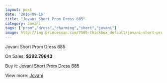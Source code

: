 ```yaml
---
layout: post
date: '2016-09-16'
title: "Jovani Short Prom Dress 685"
category: Jovani
tags: ["prom","dress","charming","short","jovani"]
image: http://img.princessan.com/7565-thickbox_default/jovani-short-prom-dress-685.jpg
---
```

Jovani Short Prom Dress 685

On Sales: **$292.79643**
<a href="https://www.princessan.com/en/jovani/3321-jovani-short-prom-dress-685.html"><amp-img layout="responsive" width="600" height="600" src="//img.princessan.com/7565-thickbox_default/jovani-short-prom-dress-685.jpg" alt="Jovani Short Prom Dress 685 0" /></a>
<a href="https://www.princessan.com/en/jovani/3321-jovani-short-prom-dress-685.html"><amp-img layout="responsive" width="600" height="600" src="//img.princessan.com/7566-thickbox_default/jovani-short-prom-dress-685.jpg" alt="Jovani Short Prom Dress 685 1" /></a>
<a href="https://www.princessan.com/en/jovani/3321-jovani-short-prom-dress-685.html"><amp-img layout="responsive" width="600" height="600" src="//img.princessan.com/7567-thickbox_default/jovani-short-prom-dress-685.jpg" alt="Jovani Short Prom Dress 685 2" /></a>

Buy it: [Jovani Short Prom Dress 685](https://www.princessan.com/en/jovani/3321-jovani-short-prom-dress-685.html "Jovani Short Prom Dress 685")

View more: [Jovani](https://www.princessan.com/en/26-jovani "Jovani")